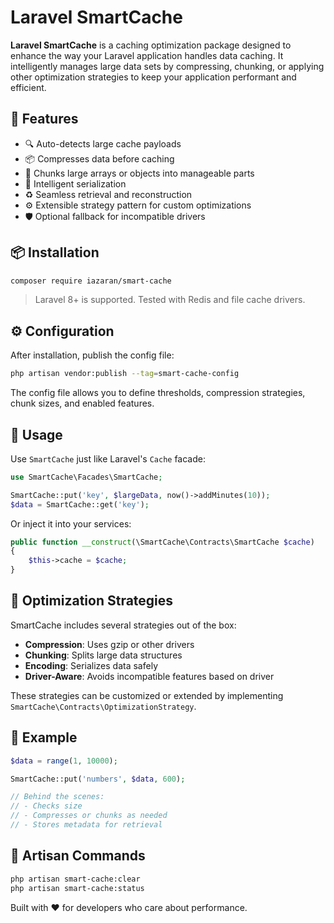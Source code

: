 # Laravel SmartCache

**Laravel SmartCache** is a caching optimization package designed to enhance the way your Laravel application handles data caching. It intelligently manages large data sets by compressing, chunking, or applying other optimization strategies to keep your application performant and efficient.

## 🚀 Features

- 🔍 Auto-detects large cache payloads
- 📦 Compresses data before caching
- 🧩 Chunks large arrays or objects into manageable parts
- 🧠 Intelligent serialization
- ♻️ Seamless retrieval and reconstruction
- ⚙️ Extensible strategy pattern for custom optimizations
- 🛡️ Optional fallback for incompatible drivers

## 📦 Installation

```bash
composer require iazaran/smart-cache
```

> Laravel 8+ is supported. Tested with Redis and file cache drivers.

## ⚙️ Configuration

After installation, publish the config file:

```bash
php artisan vendor:publish --tag=smart-cache-config
```

The config file allows you to define thresholds, compression strategies, chunk sizes, and enabled features.

## 🧪 Usage

Use `SmartCache` just like Laravel's `Cache` facade:

```php
use SmartCache\Facades\SmartCache;

SmartCache::put('key', $largeData, now()->addMinutes(10));
$data = SmartCache::get('key');
```

Or inject it into your services:

```php
public function __construct(\SmartCache\Contracts\SmartCache $cache)
{
    $this->cache = $cache;
}
```

## 🔧 Optimization Strategies

SmartCache includes several strategies out of the box:

- **Compression**: Uses gzip or other drivers
- **Chunking**: Splits large data structures
- **Encoding**: Serializes data safely
- **Driver-Aware**: Avoids incompatible features based on driver

These strategies can be customized or extended by implementing `SmartCache\Contracts\OptimizationStrategy`.

## 📂 Example

```php
$data = range(1, 10000);

SmartCache::put('numbers', $data, 600);

// Behind the scenes:
// - Checks size
// - Compresses or chunks as needed
// - Stores metadata for retrieval
```

## 🧰 Artisan Commands

```bash
php artisan smart-cache:clear
php artisan smart-cache:status
```

Built with ❤️ for developers who care about performance.
